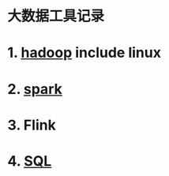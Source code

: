 #  大数据工具记录
# 1. [hadoop](https://github.com/lingithublearn/bigdata-tools/blob/main/hadoop.md) include linux
# 2. [spark](https://github.com/lingithublearn/bigdata-tools/blob/main/spark.md)
# 3. Flink
# 4. [SQL](https://github.com/lingithublearn/bigdata-tools/blob/main/SQL.md)

